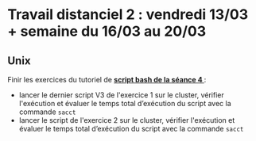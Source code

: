 # Travail distanciel 2 : vendredi 13/03 + semaine du 16/03 au 20/03


## Unix 
Finir les exercices du tutoriel de **[script bash de la séance 4 ](https://du-bii.github.io/module-1-Environnement-Unix/seance4/tutorial/scripts_ngs.html)**: 
* lancer le dernier script V3 de l'exercice 1 sur le cluster,  vérifier l'exécution et évaluer le temps total d’exécution du script avec la commande `sacct`
* lancer le script de l'exercice 2 sur le cluster,  vérifier l'exécution et évaluer le temps total d’exécution du script avec la commande `sacct`



